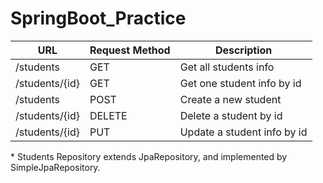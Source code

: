 # SpringBoot_Practice

| URL         | Request Method | Description |
| ----------- | ----------- | ----------- |
| /students      | GET       | Get all students info |
| /students/{id} | GET        | Get one student info by id |
| /students   | POST | Create a new student |
| /students/{id} | DELETE | Delete a student by id |
| /students/{id} | PUT | Update a student info by id |

\* Students Repository extends JpaRepository, and implemented by SimpleJpaRepository.

